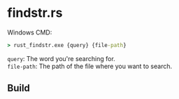 # findstr.rs

Windows CMD:
```cmd
> rust_findstr.exe {query} {file-path}
```

`query`: The word you're searching for.  
`file-path`: The path of the file where you want to search.

## Build

